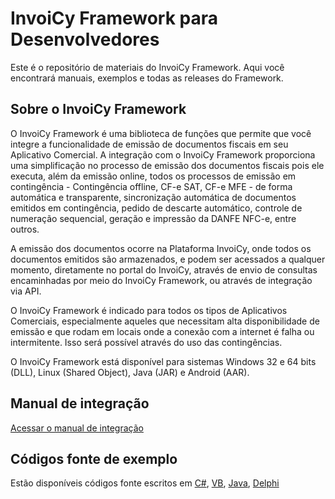 # InvoiCy Framework para Desenvolvedores
Este é o repositório de materiais do InvoiCy Framework. Aqui você encontrará manuais, exemplos e todas as releases do Framework.

## Sobre o InvoiCy Framework
O InvoiCy Framework é uma biblioteca de funções que permite que você integre a funcionalidade de emissão de documentos fiscais em seu Aplicativo Comercial. A integração com o InvoiCy Framework proporciona uma simplificação no processo de emissão dos documentos fiscais pois ele executa, além da emissão online, todos os processos de emissão em contingência - Contingência offline, CF-e SAT, CF-e MFE - de forma automática e transparente, sincronização automática de documentos emitidos em contingência, pedido de descarte automático, controle de numeração sequencial, geração e impressão da DANFE NFC-e, entre outros.

A emissão dos documentos ocorre na Plataforma InvoiCy, onde todos os documentos emitidos são armazenados, e podem ser acessados a qualquer momento, diretamente no portal do InvoiCy, através de envio de consultas encaminhadas por meio do InvoiCy Framework, ou através de integração via API.

O InvoiCy Framework é indicado para todos os tipos de Aplicativos Comerciais, especialmente aqueles que necessitam alta disponibilidade de emissão e que rodam em locais onde a conexão com a internet é falha ou intermitente. Isso será possível através do uso das contingências.

O InvoiCy Framework está disponível para sistemas Windows 32 e 64 bits (DLL), Linux (Shared Object), Java (JAR) e Android (AAR).

## Manual de integração
[Acessar o manual de integração](BR/Documentos)

## Códigos fonte de exemplo
Estão disponíveis códigos fonte escritos em [C#](https://pages.github.com/), [VB](https://pages.github.com/), [Java](https://pages.github.com/), [Delphi](https://pages.github.com/)

